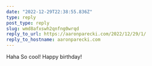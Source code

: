 ```yaml
---
date: "2022-12-29T22:38:55.836Z"
type: reply 
post_type: reply
slug: wmd8afxswh2qnfng0wrqd
reply_to_url: https://aaronparecki.com/2022/12/29/1/
reply_to_hostname: aaronparecki.com
---
```

Haha So cool! Happy birthday!
